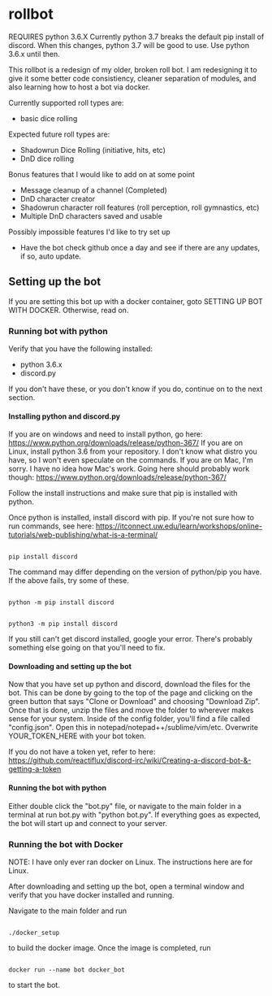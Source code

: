 # rollbot

REQUIRES python 3.6.X
Currently python 3.7 breaks the default pip install of discord. When this changes, python 3.7 will be good to use. Use python 3.6.x until then.

This rollbot is a redesign of my older, broken roll bot. I am redesigning it to give it some better code consistiency, cleaner separation of modules, and also learning how to host a bot via docker.

Currently supported roll types are:
* basic dice rolling

Expected future roll types are:
* Shadowrun Dice Rolling (initiative, hits, etc)
* DnD dice rolling

Bonus features that I would like to add on at some point
* Message cleanup of a channel (Completed)
* DnD character creator
* Shadowrun character roll features (roll perception, roll gymnastics, etc)
* Multiple DnD characters saved and usable

Possibly impossible features I'd like to try set up
* Have the bot check github once a day and see if there are any updates, if so, auto update.


## Setting up the bot

If you are setting this bot up with a docker container, goto SETTING UP BOT WITH DOCKER. Otherwise, read on.

### Running bot with python

Verify that you have the following installed:
* python 3.6.x
* discord.py

If you don't have these, or you don't know if you do, continue on to the next section.

#### Installing python and discord.py

If you are on windows and need to install python, go here: https://www.python.org/downloads/release/python-367/
If you are on Linux, install python 3.6 from your repository. I don't know what distro you have, so I won't even speculate on the commands.
If you are on Mac, I'm sorry. I have no idea how Mac's work. Going here should probably work though: https://www.python.org/downloads/release/python-367/

Follow the install instructions and make sure that pip is installed with python.

Once python is installed, install discord with pip. If you're not sure how to run commands, see here: https://itconnect.uw.edu/learn/workshops/online-tutorials/web-publishing/what-is-a-terminal/

<code>
pip install discord
</code>

The command may differ depending on the version of python/pip you have. If the above fails, try some of these.

<code>
python -m pip install discord

python3 -m pip install discord
</code>

If you still can't get discord installed, google your error. There's probably something else going on that you'll need to fix.


#### Downloading and setting up the bot

Now that you have set up python and discord, download the files for the bot. This can be done by going to the top of the page and clicking on the green button that says "Clone or Download" and choosing "Download Zip". Once that is done, unzip the files and move the folder to wherever makes sense for your system. Inside of the config folder, you'll find a file called "config.json". Open this in notepad/notepad++/sublime/vim/etc. Overwrite YOUR\_TOKEN\_HERE with your bot token.

If you do not have a token yet, refer to here: https://github.com/reactiflux/discord-irc/wiki/Creating-a-discord-bot-&-getting-a-token


#### Running the bot with python

Either double click the "bot.py" file, or navigate to the main folder in a terminal at run bot.py with "python bot.py". If everything goes as expected, the bot will start up and connect to your server.


### Running the bot with Docker

NOTE: I have only ever ran docker on Linux. The instructions here are for Linux.

After downloading and setting up the bot, open a terminal window and verify that you have docker installed and running.

Navigate to the main folder and run 

<code>
./docker_setup
</code>

to build the docker image. Once the image is completed, run 

<code>
docker run --name bot docker_bot
</code>

to start the bot.
